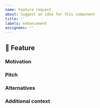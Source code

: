 ```yaml
---
name: Feature request
about: Suggest an idea for this component
title: ''
labels: enhancement
assignees: ''
---
```


## 🚀 Feature

<!-- A clear and concise description of the feature proposal -->

### Motivation

<!-- Please outline the motivation for the proposal. Is your feature request related to a problem? e.g., I'm always frustrated when [...]. If this is related to another GitHub issue, please link here too -->

### Pitch

<!-- A clear and concise description of what behavior you expect?. -->

### Alternatives

<!-- A clear and concise description of any alternative solutions or features you've considered. -->

### Additional context

<!-- Add any other context or screenshots about the feature request here. -->
